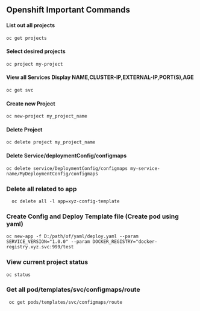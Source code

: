 ## Openshift Important Commands

#### List out all projects
```oc get projects```

#### Select desired projects
```oc project my-project```

#### View all Services Display NAME,CLUSTER-IP,EXTERNAL-IP,PORT(S),AGE
```oc get svc```

#### Create new Project
```oc new-project my_project_name```

#### Delete  Project
```oc delete project my_project_name```

#### Delete Service/deploymentConfig/configmaps
```oc delete service/DeploymentConfig/configmaps my-service-name/MyDeploymentConfig/configmaps```

### Delete all related to app
```oc delete all -l app=xyz-deployment-template
  oc delete all -l app=xyz-config-template
```


### Create Config and Deploy Template file (Create pod using yaml)
```oc new-app -f D:/path/of/yaml/deploy.yaml --param SERVICE_VERSION="1.0.0" --param DOCKER_REGISTRY="docker-registry.xyz.svc:999/test```

### View current project status
``` oc status ```

### Get all pod/templates/svc/configmaps/route
``` oc get pods/templates/svc/configmaps/route```

